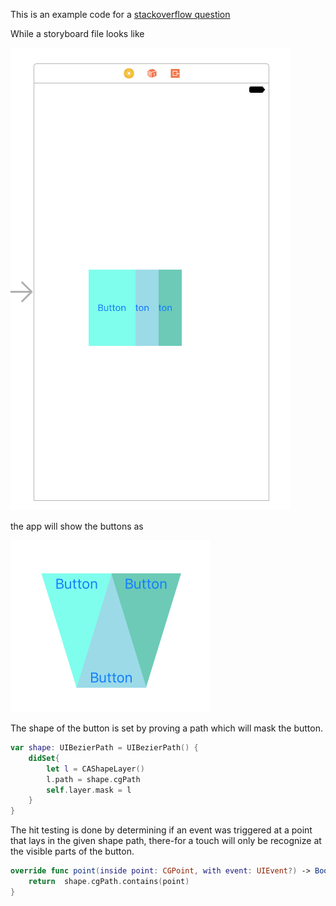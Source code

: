 This is an example code for a [stackoverflow question][0]

While a storyboard file looks like

![storyboard][storyboard]

the app will show the buttons as

![triangle][triangles]

The shape of the button is set by proving a path which will mask the button.

```swift
var shape: UIBezierPath = UIBezierPath() {
    didSet{
        let l = CAShapeLayer()
        l.path = shape.cgPath
        self.layer.mask = l
    }
}
```
The hit testing is done by determining if an event was triggered at a
point that lays in the given shape path, there-for a touch will only be recognize at the visible parts of the button.

```swift
override func point(inside point: CGPoint, with event: UIEvent?) -> Bool {
    return  shape.cgPath.contains(point)
}

```

[0]: http://stackoverflow.com/questions/41955044/uibutton-shape-according-to-image-frame/41960398#41960398
[triangles]: ./images/triangles.png
[storyboard]: ./images/triangles_storyboard.png
